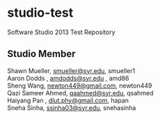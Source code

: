 studio-test
===========

Software Studio 2013 Test Repository

## Studio Member

Shawn Mueller, smueller@syr.edu, smueller1  
Aaron Dodds  , amdodds@syr.edu , amd86  
Sheng Wang, newton449@gmail.com, newton449  
Qazi Sameer Ahmed, qaahmed@syr.edu, qsahmed  
Haiyang Pan , dlut.phy@gmail.com, hapan  
Sneha Sinha, ssinha03@syr.edu, snehasinha
